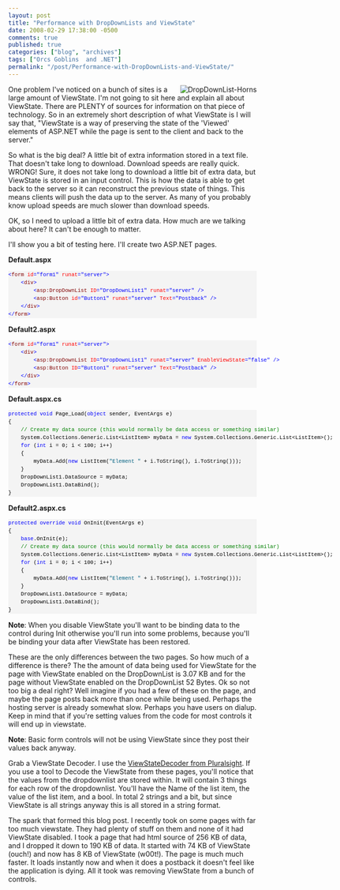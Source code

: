 ```yaml
---
layout: post
title: "Performance with DropDownLists and ViewState"
date: 2008-02-29 17:38:00 -0500
comments: true
published: true
categories: ["blog", "archives"]
tags: ["Orcs Goblins  and .NET"]
permalink: "/post/Performance-with-DropDownLists-and-ViewState/"
---
```

<!-- more -->

<p><img src="http://static.flickr.com/2373/2300646878_4d55dc1cda.jpg" border="0" alt="DropDownList-Horns" align="right" />One problem I've noticed on a bunch of sites is a large amount of ViewState. I'm not going to sit here and explain all about ViewState. There are PLENTY of sources for information on that piece of technology. So in an extremely short description of what ViewState is I will say that, "ViewState is a way of preserving the state of the 'Viewed' elements of ASP.NET while the page is sent to the client and back to the server."</p>
<p>So what is the big deal? A little bit of extra information stored in a text file. That doesn't take long to download. Download speeds are really quick. WRONG! Sure, it does not take long to download a little bit of extra data, but ViewState is stored in an input control. This is how the data is able to get back to the server so it can reconstruct the previous state of things. This means clients will push the data up to the server. As many of you probably know upload speeds are much slower than download speeds.</p>
<p>OK, so I need to upload a little bit of extra data. How much are we talking about here? It can't be enough to matter.</p>
<p>I'll show you a bit of testing here. I'll create two ASP.NET pages.</p>
<p><strong>Default.aspx</strong></p>
<div>
<pre style="font-size: 8pt; margin: 0em; overflow: visible; width: 100%; color: black; line-height: 12pt; font-family: consolas, 'Courier New', courier, monospace; background-color: #f4f4f4; border-style: none; padding: 0px;"><span style="color:#0000ff;">&lt;</span><span style="color:#800000;">form</span> <span style="color:#ff0000;">id</span><span style="color:#0000ff;">="form1"</span> <span style="color:#ff0000;">runat</span><span style="color:#0000ff;">="server"</span><span style="color:#0000ff;">&gt;</span>
    <span style="color:#0000ff;">&lt;</span><span style="color:#800000;">div</span><span style="color:#0000ff;">&gt;</span>
        <span style="color:#0000ff;">&lt;</span><span style="color:#800000;">asp:DropDownList</span> <span style="color:#ff0000;">ID</span><span style="color:#0000ff;">="DropDownList1"</span> <span style="color:#ff0000;">runat</span><span style="color:#0000ff;">="server"</span> <span style="color:#0000ff;">/&gt;</span>
        <span style="color:#0000ff;">&lt;</span><span style="color:#800000;">asp:Button</span> <span style="color:#ff0000;">id</span><span style="color:#0000ff;">="Button1"</span> <span style="color:#ff0000;">runat</span><span style="color:#0000ff;">="server"</span> <span style="color:#ff0000;">Text</span><span style="color:#0000ff;">="Postback"</span> <span style="color:#0000ff;">/&gt;</span>
    <span style="color:#0000ff;">&lt;/</span><span style="color:#800000;">div</span><span style="color:#0000ff;">&gt;</span>
<span style="color:#0000ff;">&lt;/</span><span style="color:#800000;">form</span><span style="color:#0000ff;">&gt;</span></pre>
</div>
<p><strong>Default2.aspx</strong></p>
<div>
<pre style="font-size: 8pt; margin: 0em; overflow: visible; width: 100%; color: black; line-height: 12pt; font-family: consolas, 'Courier New', courier, monospace; background-color: #f4f4f4; border-style: none; padding: 0px;"><span style="color:#0000ff;">&lt;</span><span style="color:#800000;">form</span> <span style="color:#ff0000;">id</span><span style="color:#0000ff;">="form1"</span> <span style="color:#ff0000;">runat</span><span style="color:#0000ff;">="server"</span><span style="color:#0000ff;">&gt;</span>
    <span style="color:#0000ff;">&lt;</span><span style="color:#800000;">div</span><span style="color:#0000ff;">&gt;</span>
        <span style="color:#0000ff;">&lt;</span><span style="color:#800000;">asp:DropDownList</span> <span style="color:#ff0000;">ID</span><span style="color:#0000ff;">="DropDownList1"</span> <span style="color:#ff0000;">runat</span><span style="color:#0000ff;">="server"</span> <span style="color:#ff0000;">EnableViewState</span><span style="color:#0000ff;">="false"</span> <span style="color:#0000ff;">/&gt;</span>
        <span style="color:#0000ff;">&lt;</span><span style="color:#800000;">asp:Button</span> <span style="color:#ff0000;">ID</span><span style="color:#0000ff;">="Button1"</span> <span style="color:#ff0000;">runat</span><span style="color:#0000ff;">="server"</span> <span style="color:#ff0000;">Text</span><span style="color:#0000ff;">="Postback"</span> <span style="color:#0000ff;">/&gt;</span>
    <span style="color:#0000ff;">&lt;/</span><span style="color:#800000;">div</span><span style="color:#0000ff;">&gt;</span>
<span style="color:#0000ff;">&lt;/</span><span style="color:#800000;">form</span><span style="color:#0000ff;">&gt;</span></pre>
</div>
<p><strong>Default.aspx.cs</strong></p>
<div>
<pre style="font-size: 8pt; margin: 0em; overflow: visible; width: 100%; color: black; line-height: 12pt; font-family: consolas, 'Courier New', courier, monospace; background-color: #f4f4f4; border-style: none; padding: 0px;"><span style="color:#0000ff;">protected</span> <span style="color:#0000ff;">void</span> Page_Load(<span style="color:#0000ff;">object</span> sender, EventArgs e)
{
    <span style="color:#008000;">// Create my data source (this would normally be data access or something similar)</span>
    System.Collections.Generic.List&lt;ListItem&gt; myData = <span style="color:#0000ff;">new</span> System.Collections.Generic.List&lt;ListItem&gt;();
    <span style="color:#0000ff;">for</span> (<span style="color:#0000ff;">int</span> i = 0; i &lt; 100; i++)
    {
        myData.Add(<span style="color:#0000ff;">new</span> ListItem(<span style="color:#006080;">"Element "</span> + i.ToString(), i.ToString()));
    }
    DropDownList1.DataSource = myData;
    DropDownList1.DataBind();
}</pre>
</div>
<p><strong>Default2.aspx.cs</strong></p>
<div>
<pre style="font-size: 8pt; margin: 0em; overflow: visible; width: 100%; color: black; line-height: 12pt; font-family: consolas, 'Courier New', courier, monospace; background-color: #f4f4f4; border-style: none; padding: 0px;"><span style="color:#0000ff;">protected</span> <span style="color:#0000ff;">override</span> <span style="color:#0000ff;">void</span> OnInit(EventArgs e)
{
    <span style="color:#0000ff;">base</span>.OnInit(e);
    <span style="color:#008000;">// Create my data source (this would normally be data access or something similar)</span>
    System.Collections.Generic.List&lt;ListItem&gt; myData = <span style="color:#0000ff;">new</span> System.Collections.Generic.List&lt;ListItem&gt;();
    <span style="color:#0000ff;">for</span> (<span style="color:#0000ff;">int</span> i = 0; i &lt; 100; i++)
    {
        myData.Add(<span style="color:#0000ff;">new</span> ListItem(<span style="color:#006080;">"Element "</span> + i.ToString(), i.ToString()));
    }
    DropDownList1.DataSource = myData;
    DropDownList1.DataBind();
}</pre>
</div>
<p><strong>Note</strong>: When you disable ViewState you'll want to be binding data to the control during Init otherwise you'll run into some problems, because you'll be binding your data after ViewState has been restored.</p>
<p>These are the only differences between the two pages. So how much of a difference is there? The the amount of data being used for ViewState for the page with ViewState enabled on the DropDownList is 3.07 KB and for the page without ViewState enabled on the DropDownList 52 Bytes. Ok so not too big a deal right? Well imagine if you had a few of these on the page, and maybe the page posts back more than once while being used. Perhaps the hosting server is already somewhat slow. Perhaps you have users on dialup. Keep in mind that if you're setting values from the code for most controls it will end up in viewstate. <strong></strong></p>
<p><strong>Note</strong>: Basic form controls will not be using ViewState since they post their values back anyway.</p>
<p>Grab a ViewState Decoder. I use the <a href="http://www.pluralsight.com/tools.aspx" target="_blank">ViewStateDecoder from Pluralsight</a>. If you use a tool to Decode the ViewState from these pages, you'll notice that the values from the dropdownlist are stored within. It will contain 3 things for each row of the dropdownlist. You'll have the Name of the list item, the value of the list item, and a bool. In total 2 strings and a bit, but since ViewState is all strings anyway this is all stored in a string format.</p>
<p>The spark that formed this blog post. I recently took on some pages with far too much viewstate. They had plenty of stuff on them and none of it had ViewState disabled. I took a page that had html source of 256 KB of data, and I dropped it down to 190 KB of data. It started with 74 KB of ViewState (ouch!) and now has 8 KB of ViewState (w00t!). The page is much much faster. It loads instantly now and when it does a postback it doesn't feel like the application is dying. All it took was removing ViewState from a bunch of controls.</p>
